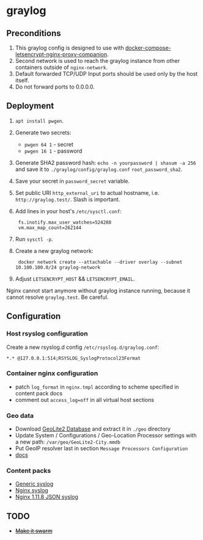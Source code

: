 # graylog

## Preconditions

1. This graylog config is designed to use with [docker-compose-letsencrypt-nginx-proxy-companion](https://github.com/evertramos/docker-compose-letsencrypt-nginx-proxy-companion).
2. Second network is used to reach the graylog instance from other containers outside of `nginx-network`.
3. Default forwarded TCP/UDP Input ports should be used only by the host itself.
4. Do not forward ports to 0.0.0.0.

## Deployment

1. `apt install pwgen`.
2. Generate two secrets:
    - `pwgen 64 1` - secret
    - `pwgen 16 1` - password
3. Generate SHA2 password hash: `echo -n yourpassword | shasum -a 256` and save it to `./graylog/config/graylog.conf` `root_password_sha2`.
4. Save your secret in `password_secret` variable.
5. Set public URI `http_external_uri` to actual hostname, i.e. `http://graylog.test/`. Slash is important.
6. Add lines in your host's `/etc/sysctl.conf`:

        fs.inotify.max_user_watches=524288
        vm.max_map_count=262144
7. Run `sysctl -p`.
8. Create a new graylog network:

        docker network create --attachable --driver overlay --subnet 10.100.100.0/24 graylog-network
9. Adjust `LETSENCRYPT_HOST` && `LETSENCRYPT_EMAIL`.

Nginx cannot start anymore without graylog instance running, because it cannot resolve `graylog.test`. Be careful.

## Configuration

### Host rsyslog configuration

Create a new rsyslog.d config `/etc/rsyslog.d/graylog.conf`:

    *.* @127.0.0.1:514;RSYSLOG_SyslogProtocol23Format

### Container nginx configuration

- patch `log_format` in `nginx.tmpl` according to scheme specified in content pack docs
- comment out `access_log=off` in all virtual host sections

### Geo data

- Download [GeoLite2 Database](https://dev.maxmind.com/geoip/geoip2/geolite2/) and extract it in `./geo` directory
- Update System / Configurations / Geo-Location Processor settings with a new path: `/var/geo/GeoLite2-City.mmdb`
- Put GeoIP resolver last in section `Message Processors Configuration`
- [docs](http://docs.graylog.org/en/2.4/pages/geolocation.html)

### Content packs

- [Generic syslog](https://github.com/jkumar2001/graylog-generic-syslog)
- [Nginx syslog](https://github.com/graylog-labs/graylog-contentpack-nginx)
- [Nginx 1.11.8 JSON syslog](https://github.com/petestorey26/graylog-content-pack-nginx-json)

## TODO

- [~~Make it swarm~~](https://github.com/moby/moby/issues/32299)
